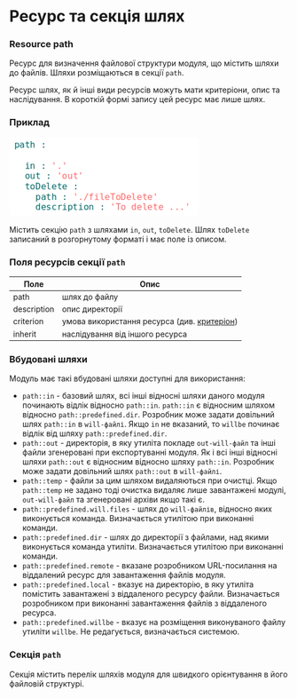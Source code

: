 # Ресурс та секція шлях

### Resource path

Ресурс для визначення файлової структури модуля, що містить шляхи до файлів. Шляхи розміщаються в секції <code>path</code>.

Ресурс шлях, як й інші види ресурсів можуть мати критеріони, опис та наслідування. В короткій формі запису цей ресурс має лише шлях.

### Приклад

![section.path.png](./Images/section.path.png)

Містить секцію `path` з шляхами `in`, `out`, `toDelete`. Шлях `toDelete` записаний в розгорнутому форматі і має поле із описом.

### Поля ресурсів секції `path`

| Поле           | Опис                                        |
|----------------|---------------------------------------------|
| path           | шлях до файлу  |
| description    | опис директорії                             |
| criterion      | умова використання ресурса (див. [критеріон](Criterions.md)) |
| inherit        | наслідування від іншого ресурса   |

### Вбудовані шляхи

Модуль має такі вбудовані шляхи доступні для використання:

- `path::in` - базовий шлях, всі інші відносні шляхи даного модуля починають відлік відносно `path::in`. `path::in` є відносним шляхом відносно `path::predefined.dir`. Розробник може задати довільний шлях `path::in` в `will-файлі`. Якщо `in` не вказаний, то `willbe` починає відлік від шляху `path::predefined.dir`.
- `path::out` - директорія, в яку утиліта покладе `out-will-файл` та інші файли згенеровані при експортуванні модуля. Як і всі інші відносні шляхи `path::out` є відносним відносно шляху `path::in`. Розробник може задати довільний шлях `path::out` в `will-файлі`.
- `path::temp` - файли за цим шляхом видаляються при очистці. Якщо `path::temp` не задано тоді очистка видаляє лише завантажені модулі, `out-will-файл` та згенеровані архіви якщо такі є.
- `path::predefined.will.files` - шлях до `will-файлів`, відносно яких виконується команда. Визначається утилітою при виконанні команди.  
- `path::predefined.dir` - шлях до директорії з файлами, над якими виконується команда утиліти. Визначається утилітою при виконанні команди.
- `path::predefined.remote` - вказане розробником URL-посилання на віддалений ресурс для завантаження файлів модуля.   
- `path::predefined.local` - вказує на директорію, в яку утиліта помістить завантажені з віддаленого ресурсу файли. Визначається розробником при виконанні завантаження файлів з віддаленого ресурса.  
- `path::predefined.willbe` - вказує на розміщення виконуваного файлу утиліти `willbe`. Не редагується, визначається системою.

### Секція <code>path</code>

Секція містить перелік шляхів модуля для швидкого орієнтування в його файловій структурі.

